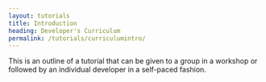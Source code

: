 ```yaml
---
layout: tutorials
title: Introduction
heading: Developer's Curriculum
permalink: /tutorials/curriculumintro/
---
```


This is an outline of a tutorial that can be given to a group in a workshop or followed by an individual developer in a self-paced fashion.

